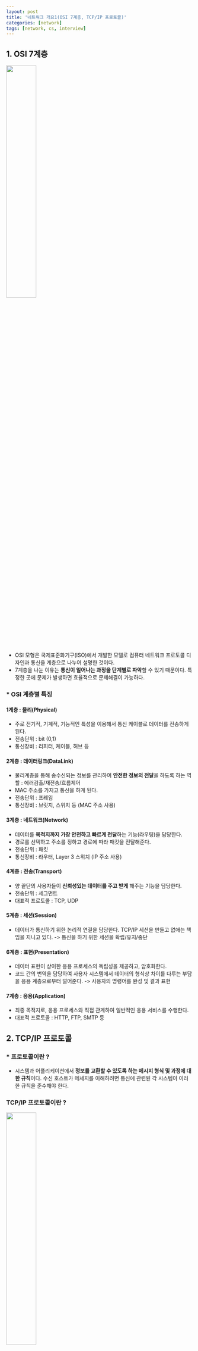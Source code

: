 ```yaml
---
layout: post
title: '네트워크 개요1(OSI 7계층, TCP/IP 프로토콜)'
categories: [network]
tags: [network, cs, interview]
---
```


## 1. OSI 7계층

<img src="https://user-images.githubusercontent.com/57614563/128708295-a2095789-cb28-4b74-9096-5eb1488ee1b1.PNG" width="40%">

- OSI 모형은 국제표준화기구(ISO)에서 개발한 모델로 컴퓨터 네트워크 프로토콜 디자인과 통신을 계층으로 나누어 설명한 것이다.
- 7계층을 나눈 이유는 **통신이 일어나는 과정을 단계별로 파악**할 수 있기 때문이다. 특정한 곳에 문제가 발생하면 효율적으로 문제해결이 가능하다.

### \* OSI 계층별 특징

#### 1계층 : 물리(Physical)

- 주로 전기적, 기계적, 기능적인 특성을 이용해서 통신 케이블로 데이터를 전송하게 된다.
- 전송단위 : bit (0,1)
- 통신장비 : 리피터, 케이블, 허브 등

#### 2계층 : 데이터링크(DataLink)

- 물리계층을 통해 송수신되는 정보를 관리하여 **안전한 정보의 전달**을 하도록 하는 역할 : 에러검출/재전송/흐름제어
- MAC 주소를 가지고 통신을 하게 된다.
- 전송단위 : 프레임
- 통신장비 : 브릿지, 스위치 등 (MAC 주소 사용)

#### 3계층 : 네트워크(Network)

- 데이터를 **목적지까지 가장 안전하고 빠르게 전달**하는 기능(라우팅)을 담당한다.
- 경로를 선택하고 주소를 정하고 경로에 따라 패킷을 전달해준다.
- 전송단위 : 패킷
- 통신장비 : 라우터, Layer 3 스위치 (IP 주소 사용)

#### 4계층 : 전송(Transport)

- 양 끝단의 사용자들이 **신뢰성있는 데이터를 주고 받게** 해주는 기능을 담당한다.
- 전송단위 : 세그먼트
- 대표적 프로토콜 : TCP, UDP

#### 5계층 : 세션(Session)

- 데이터가 통신하기 위한 논리적 연결을 담당한다. TCP/IP 세션을 만들고 없애는 책임을 지니고 있다.
  -> 통신을 하기 위한 세션을 확립/유지/중단

#### 6계층 : 표현(Presentation)

- 데이터 표현이 상이한 응용 프로세스의 독립성을 제공하고, 암호화한다.
- 코드 간의 번역을 담당하여 사용자 시스템에서 데이터의 형식상 차이를 다루는 부담을 응용 계층으로부터 덜어준다.
  -> 사용자의 명령어를 완성 및 결과 표현

#### 7계층 : 응용(Application)

- 최종 목적지로, 응용 프로세스와 직접 관계하여 일반적인 응용 서비스를 수행한다.
- 대표적 프로토콜 : HTTP, FTP, SMTP 등

## 2. TCP/IP 프로토콜

### \* 프로토콜이란 ?

- 시스템과 어플리케이션에서 **정보를 교환할 수 있도록 하는 메시지 형식 및 과정에 대한 규칙**이다. 수신 호스트가 메세지를 이해하려면 통신에 관련된 각 시스템이 이러한 규칙을 준수해야 한다.

### TCP/IP 프로토콜이란 ?

<img src="https://user-images.githubusercontent.com/57614563/128708366-5bd15798-2b2c-4cda-9c4e-537ecc8adf44.PNG" width="40%">

- TCP/IP를 사용하는 프로토콜들의 모음
  -> **응용층/전송층/네트워크층/링크층/물리층** 5 계층을 사용하는 구조

### 4계층 : 전송

- 어플리케이션 프로그램은 메세지나 데이터 스트림을 전송 계층 프로토콜인 UDP나 TCP로 전송한다. 해당 프로토콜은 데이터를 수신하고 패킷(Packet)이라 부르는 작은 조각으로 나누어 목적지 주소를 추가하여 다음 프로토콜 계층으로 전달한다.

#### \* TCP(Transmission Control Protocol)의 특징

- 연결형(Connection-oriented) 프로토콜 : 연결 설정 후 통신
- 신뢰성 있는 데이터 전송 -> 데이터 재전송 O
- 일대일통신(unicast)
- 데이터 경계 구분 X -> Byte-stream 서비스

#### \* UDP(User Datagram Protocol)의 특징

- 비연결형(connectionless) 프로토콜 : 연결 설정 없이 통신
- 신뢰성 없는 데이터 전송 -> 데이터 재전송 X
- 일대일통신(unicast), 일대다 통신(broadcast, multicast)
- 데이터 경계 구분 O -> Datagram 서비스

### 3계층 : 인터넷

- 패킷을 IP 데이터그램에 포함시킨 후 데이터그램 헤더에 넣고 캡슐화한다. 목적지로 IP 주소를 결정한 후 다음 프로토콜 계층으로 전달한다.
- 최적루트를 찾아서 라우팅테이블을 만드는 기능(라우팅)과 최적루트로 데이터그램을 전송하는 기능(포워딩)을 수행한다.
- 프로토콜 : IP, ICMP, ARP

### 2계층 : 데이터링크

- 데이터그램을 프레임으로 캡슐화한다. 실제 목적지주소(MAC주소)를 찾아간다.
